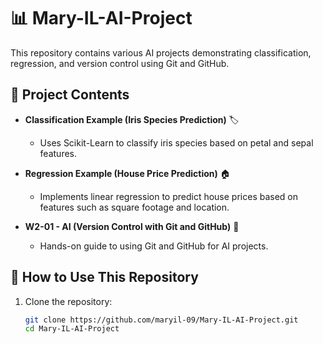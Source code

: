 # 📊 Mary-IL-AI-Project  

This repository contains various AI projects demonstrating classification, regression, and version control using Git and GitHub.  

## 📂 Project Contents  
- **Classification Example (Iris Species Prediction)** 🏷️  
  - Uses Scikit-Learn to classify iris species based on petal and sepal features.  

- **Regression Example (House Price Prediction)** 🏠  
  - Implements linear regression to predict house prices based on features such as square footage and location.  

- **W2-01 - AI (Version Control with Git and GitHub)** 🔄  
  - Hands-on guide to using Git and GitHub for AI projects.  

## 🚀 How to Use This Repository  
1. Clone the repository:  
   ```bash
   git clone https://github.com/maryil-09/Mary-IL-AI-Project.git
   cd Mary-IL-AI-Project
